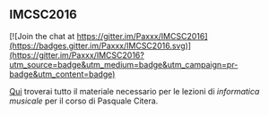 ## IMCSC2016

[![Join the chat at https://gitter.im/Paxxx/IMCSC2016](https://badges.gitter.im/Paxxx/IMCSC2016.svg)](https://gitter.im/Paxxx/IMCSC2016?utm_source=badge&utm_medium=badge&utm_campaign=pr-badge&utm_content=badge)

[Qui](http://citera.xyz/IMCSC2016) troverai tutto il materiale necessario per le lezioni di *informatica musicale* per il corso di Pasquale Citera.
